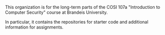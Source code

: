 This organization is for the long-term parts of the COSI 107a "Introduction to Computer Security" course at Brandeis University.

In particular, it contains the repositories for starter code and additional information for assignments.
